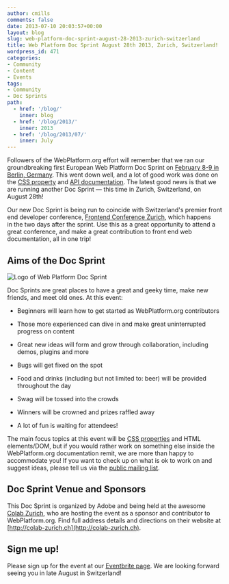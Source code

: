 ```yaml
---
author: cmills
comments: false
date: 2013-07-10 20:03:57+00:00
layout: blog
slug: web-platform-doc-sprint-august-28-2013-zurich-switzerland
title: Web Platform Doc Sprint August 28th 2013, Zurich, Switzerland!
wordpress_id: 471
categories:
- Community
- Content
- Events
tags:
- Community
- Doc Sprints
path:
  - href: '/blog/'
    inner: blog
  - href: '/blog/2013/'
    inner: 2013
  - href: '/blog/2013/07/'
    inner: July
---
```


Followers of the WebPlatform.org effort will remember that we ran our groundbreaking first European Web Platform Doc Sprint on [February 8-9 in Berlin, Germany](http://blog.webplatform.org/2013/01/first-european-doc-sprint-feb-8-9-berlin/). This went down well, and a lot of good work was done on the [CSS property](http://docs.webplatform.org/wiki/css/properties) and [API documentation](http://docs.webplatform.org/wiki/apis). The latest good news is that we are running another Doc Sprint — this time in Zurich, Switzerland, on August 28th!

Our new Doc Sprint is being run to coincide with Switzerland's premier front end developer conference, [Frontend Conference Zurich](http://2013.frontendconf.ch/), which happens in the two days after the sprint. Use this as a great opportunity to attend a great conference, and make a great contribution to front end web documentation, all in one trip!


## Aims of the Doc Sprint



![Logo of Web Platform Doc Sprint](//static.webplatform.org/w/public/9/96/WPDDocSprint-vertical-RGB.png)

Doc Sprints are great places to have a great and geeky time, make new
friends, and meet old ones. At this event:





  * Beginners will learn how to get started as WebPlatform.org contributors


  * Those more experienced can dive in and make great uninterrupted progress on content


  * Great new ideas will form and grow through collaboration, including demos, plugins and more


  * Bugs will get fixed on the spot


  * Food and drinks (including but not limited to: beer) will be provided throughout the day


  * Swag will be tossed into the crowds


  * Winners will be crowned and prizes raffled away


  * A lot of fun is waiting for attendees!


The main focus topics at this event will be [CSS properties](http://docs.webplatform.org/wiki/WPD:CSS_property_guide) and HTML elements/DOM, but if you would rather work on something else inside the WebPlatform.org documentation remit, we are more than happy to accommodate you! If you want to check up on what is ok to work on and suggest ideas, please tell us via the [public mailing list](http://lists.w3.org/Archives/Public/public-webplatform/).


## Doc Sprint Venue and Sponsors


This Doc Sprint is organized by Adobe and being held at the awesome [Colab Zurich](http://colab-zurich.ch), who are hosting the event as a sponsor and contributor to WebPlatform.org. Find full address details and directions on their website at [http://colab-zurich.ch](http://colab-zurich.ch).


## Sign me up!


Please sign up for the event at our [Eventbrite page](http://wpds-zurich.eventbrite.com/). We are looking forward seeing you in late August in Switzerland!
